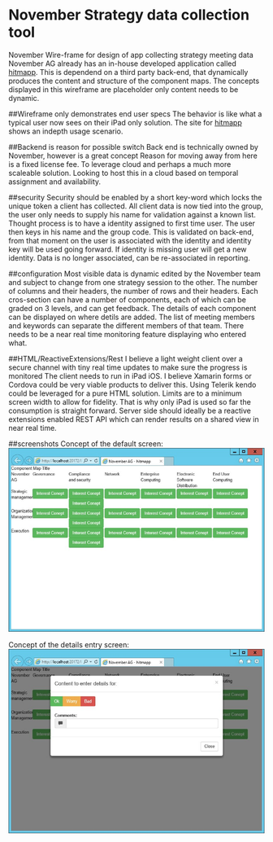 # November Strategy data collection tool
November Wire-frame for design of app collecting strategy meeting data
November AG already has an in-house developed application called [hitmapp](http://www.hitmapp.com/). This is dependend on a third party back-end, that dynamically produces the content and structure of the component maps.
The concepts displayed in this wireframe are placeholder only content needs to be dynamic.

##Wireframe only demonstrates end user specs
The behavior is like what a typical user now sees on their iPad only solution.
The site for [hitmapp](http://www.hitmapp.com/) shows an indepth usage scenario.

##Backend is reason for possible switch
Back end is technically owned by November, however is a great concept
Reason for moving away from here is a fixed license fee. To leverage cloud and perhaps a much more scaleable solution. 
Looking to host this in a cloud based on temporal assignment and availability.

##security
Security should be enabled by a short key-word which locks the unique token a client has collected.
All client data is now tied into the group, the user only needs to supply his name for validation against a known list.
Thought process is to have a identity assigned to first time user. 
The user then keys in his name and the group code.
This is validated on back-end, from that moment on the user is associated with the identity and identity key will be used going forward.
If identity is missing user will get a new identity.
Data is no longer associated, can be re-associated in reporting.

##configuration
Most visible data is dynamic edited by the November team and subject to change from one strategy session to the other.
The number of columns and their headers, the number of rows and their headers.
Each cros-section can have a number of components, each of which can be graded on 3 levels, and can get feedback.
The details of each component can be displayed on where detils are added. 
The list of meeting members and keywords can separate the different members of that team.
There needs to be a near real time monitoring feature displaying who entered what.

##HTML/ReactiveExtensions/Rest
I believe a light weight client over a secure channel with tiny real time updates to make sure the progress is monitored
The client needs to run in iPad iOS. I believe Xamarin forms or Cordova could be very viable products to deliver this.
Using Telerik kendo could be leveraged for a pure HTML solution. Limits are to a minimum screen width to allow for fidelity.
That is why only iPad is used so far the consumption is straight forward. 
Server side should ideally be a reactive extensions enabled REST API which can render results on a shared view in near real time.

##screenshots
Concept of the default screen:
![default](images/Screenshot1.jpg)

Concept of the details entry screen:
![data entry](images/Screenshot2.jpg)